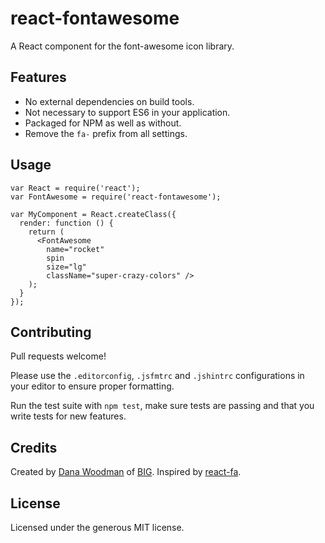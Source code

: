 # react-fontawesome

A React component for the font-awesome icon library.


## Features

- No external dependencies on build tools.
- Not necessary to support ES6 in your application.
- Packaged for NPM as well as without.
- Remove the `fa-` prefix from all settings.


## Usage

```
var React = require('react');
var FontAwesome = require('react-fontawesome');

var MyComponent = React.createClass({
  render: function () {
    return (
      <FontAwesome
        name="rocket"
        spin
        size="lg"
        className="super-crazy-colors" />
    );
  }
});
```


## Contributing

Pull requests welcome! 

Please use the `.editorconfig`, `.jsfmtrc` and `.jshintrc` configurations in your editor to ensure proper formatting.

Run the test suite with `npm test`, make sure tests are passing and that you write tests for new features.


## Credits

Created by [Dana Woodman](http://danawoodman.com) of [BIG](http://builtbybig.com). Inspired by [react-fa](https://github.com/andreypopp/react-fa).


## License

Licensed under the generous MIT license.
